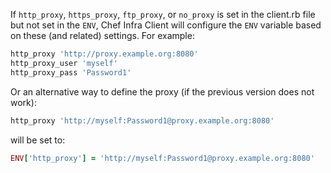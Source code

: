 If `http_proxy`, `https_proxy`, `ftp_proxy`, or `no_proxy` is set in the
client.rb file but not set in the `ENV`, Chef Infra Client will
configure the `ENV` variable based on these (and related) settings. For
example:

```ruby
http_proxy 'http://proxy.example.org:8080'
http_proxy_user 'myself'
http_proxy_pass 'Password1'
```

Or an alternative way to define the proxy (if the previous version does
not work):

```ruby
http_proxy 'http://myself:Password1@proxy.example.org:8080'
```

will be set to:

```ruby
ENV['http_proxy'] = 'http://myself:Password1@proxy.example.org:8080'
```
